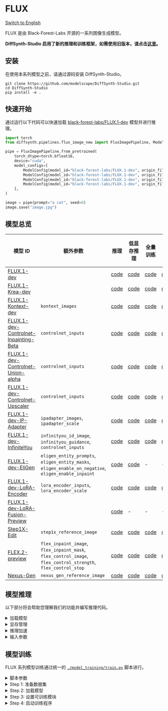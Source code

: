 # FLUX

[Switch to English](./README.md)

FLUX 是由 Black-Forest-Labs 开源的一系列图像生成模型。

**DiffSynth-Studio 启用了新的推理和训练框架，如需使用旧版本，请点击[这里](https://github.com/modelscope/DiffSynth-Studio/tree/3edf3583b1f08944cee837b94d9f84d669c2729c)。**

## 安装

在使用本系列模型之前，请通过源码安装 DiffSynth-Studio。

```shell
git clone https://github.com/modelscope/DiffSynth-Studio.git
cd DiffSynth-Studio
pip install -e .
```

## 快速开始

通过运行以下代码可以快速加载 [black-forest-labs/FLUX.1-dev](https://www.modelscope.cn/models/black-forest-labs/FLUX.1-dev) 模型并进行推理。

```python
import torch
from diffsynth.pipelines.flux_image_new import FluxImagePipeline, ModelConfig

pipe = FluxImagePipeline.from_pretrained(
    torch_dtype=torch.bfloat16,
    device="cuda",
    model_configs=[
        ModelConfig(model_id="black-forest-labs/FLUX.1-dev", origin_file_pattern="flux1-dev.safetensors"),
        ModelConfig(model_id="black-forest-labs/FLUX.1-dev", origin_file_pattern="text_encoder/model.safetensors"),
        ModelConfig(model_id="black-forest-labs/FLUX.1-dev", origin_file_pattern="text_encoder_2/"),
        ModelConfig(model_id="black-forest-labs/FLUX.1-dev", origin_file_pattern="ae.safetensors"),
    ],
)

image = pipe(prompt="a cat", seed=0)
image.save("image.jpg")
```

## 模型总览

|模型 ID|额外参数|推理|低显存推理|全量训练|全量训练后验证|LoRA 训练|LoRA 训练后验证|
|-|-|-|-|-|-|-|-|
|[FLUX.1-dev](https://www.modelscope.cn/models/black-forest-labs/FLUX.1-dev)||[code](./model_inference/FLUX.1-dev.py)|[code](./model_inference_low_vram/FLUX.1-dev.py)|[code](./model_training/full/FLUX.1-dev.sh)|[code](./model_training/validate_full/FLUX.1-dev.py)|[code](./model_training/lora/FLUX.1-dev.sh)|[code](./model_training/validate_lora/FLUX.1-dev.py)|
|[FLUX.1-Krea-dev](https://www.modelscope.cn/models/black-forest-labs/FLUX.1-Krea-dev)||[code](./model_inference/FLUX.1-Krea-dev.py)|[code](./model_inference_low_vram/FLUX.1-Krea-dev.py)|[code](./model_training/full/FLUX.1-Krea-dev.sh)|[code](./model_training/validate_full/FLUX.1-Krea-dev.py)|[code](./model_training/lora/FLUX.1-Krea-dev.sh)|[code](./model_training/validate_lora/FLUX.1-Krea-dev.py)|
|[FLUX.1-Kontext-dev](https://www.modelscope.cn/models/black-forest-labs/FLUX.1-Kontext-dev)|`kontext_images`|[code](./model_inference/FLUX.1-Kontext-dev.py)|[code](./model_inference_low_vram/FLUX.1-Kontext-dev.py)|[code](./model_training/full/FLUX.1-Kontext-dev.sh)|[code](./model_training/validate_full/FLUX.1-Kontext-dev.py)|[code](./model_training/lora/FLUX.1-Kontext-dev.sh)|[code](./model_training/validate_lora/FLUX.1-Kontext-dev.py)|
|[FLUX.1-dev-Controlnet-Inpainting-Beta](https://www.modelscope.cn/models/alimama-creative/FLUX.1-dev-Controlnet-Inpainting-Beta)|`controlnet_inputs`|[code](./model_inference/FLUX.1-dev-Controlnet-Inpainting-Beta.py)|[code](./model_inference_low_vram/FLUX.1-dev-Controlnet-Inpainting-Beta.py)|[code](./model_training/full/FLUX.1-dev-Controlnet-Inpainting-Beta.sh)|[code](./model_training/validate_full/FLUX.1-dev-Controlnet-Inpainting-Beta.py)|[code](./model_training/lora/FLUX.1-dev-Controlnet-Inpainting-Beta.sh)|[code](./model_training/validate_lora/FLUX.1-dev-Controlnet-Inpainting-Beta.py)|
|[FLUX.1-dev-Controlnet-Union-alpha](https://www.modelscope.cn/models/InstantX/FLUX.1-dev-Controlnet-Union-alpha)|`controlnet_inputs`|[code](./model_inference/FLUX.1-dev-Controlnet-Union-alpha.py)|[code](./model_inference_low_vram/FLUX.1-dev-Controlnet-Union-alpha.py)|[code](./model_training/full/FLUX.1-dev-Controlnet-Union-alpha.sh)|[code](./model_training/validate_full/FLUX.1-dev-Controlnet-Union-alpha.py)|[code](./model_training/lora/FLUX.1-dev-Controlnet-Union-alpha.sh)|[code](./model_training/validate_lora/FLUX.1-dev-Controlnet-Union-alpha.py)|
|[FLUX.1-dev-Controlnet-Upscaler](https://www.modelscope.cn/models/jasperai/Flux.1-dev-Controlnet-Upscaler)|`controlnet_inputs`|[code](./model_inference/FLUX.1-dev-Controlnet-Upscaler.py)|[code](./model_inference_low_vram/FLUX.1-dev-Controlnet-Upscaler.py)|[code](./model_training/full/FLUX.1-dev-Controlnet-Upscaler.sh)|[code](./model_training/validate_full/FLUX.1-dev-Controlnet-Upscaler.py)|[code](./model_training/lora/FLUX.1-dev-Controlnet-Upscaler.sh)|[code](./model_training/validate_lora/FLUX.1-dev-Controlnet-Upscaler.py)|
|[FLUX.1-dev-IP-Adapter](https://www.modelscope.cn/models/InstantX/FLUX.1-dev-IP-Adapter)|`ipadapter_images`, `ipadapter_scale`|[code](./model_inference/FLUX.1-dev-IP-Adapter.py)|[code](./model_inference_low_vram/FLUX.1-dev-IP-Adapter.py)|[code](./model_training/full/FLUX.1-dev-IP-Adapter.sh)|[code](./model_training/validate_full/FLUX.1-dev-IP-Adapter.py)|[code](./model_training/lora/FLUX.1-dev-IP-Adapter.sh)|[code](./model_training/validate_lora/FLUX.1-dev-IP-Adapter.py)|
|[FLUX.1-dev-InfiniteYou](https://www.modelscope.cn/models/ByteDance/InfiniteYou)|`infinityou_id_image`, `infinityou_guidance`, `controlnet_inputs`|[code](./model_inference/FLUX.1-dev-InfiniteYou.py)|[code](./model_inference_low_vram/FLUX.1-dev-InfiniteYou.py)|[code](./model_training/full/FLUX.1-dev-InfiniteYou.sh)|[code](./model_training/validate_full/FLUX.1-dev-InfiniteYou.py)|[code](./model_training/lora/FLUX.1-dev-InfiniteYou.sh)|[code](./model_training/validate_lora/FLUX.1-dev-InfiniteYou.py)|
|[FLUX.1-dev-EliGen](https://www.modelscope.cn/models/DiffSynth-Studio/Eligen)|`eligen_entity_prompts`, `eligen_entity_masks`, `eligen_enable_on_negative`, `eligen_enable_inpaint`|[code](./model_inference/FLUX.1-dev-EliGen.py)|[code](./model_inference_low_vram/FLUX.1-dev-EliGen.py)|-|-|[code](./model_training/lora/FLUX.1-dev-EliGen.sh)|[code](./model_training/validate_lora/FLUX.1-dev-EliGen.py)|
|[FLUX.1-dev-LoRA-Encoder](https://www.modelscope.cn/models/DiffSynth-Studio/LoRA-Encoder-FLUX.1-Dev)|`lora_encoder_inputs`, `lora_encoder_scale`|[code](./model_inference/FLUX.1-dev-LoRA-Encoder.py)|[code](./model_inference_low_vram/FLUX.1-dev-LoRA-Encoder.py)|[code](./model_training/full/FLUX.1-dev-LoRA-Encoder.sh)|[code](./model_training/validate_full/FLUX.1-dev-LoRA-Encoder.py)|-|-|
|[FLUX.1-dev-LoRA-Fusion-Preview](https://modelscope.cn/models/DiffSynth-Studio/LoRAFusion-preview-FLUX.1-dev)||[code](./model_inference/FLUX.1-dev-LoRA-Fusion.py)|-|-|-|-|-|
|[Step1X-Edit](https://www.modelscope.cn/models/stepfun-ai/Step1X-Edit)|`step1x_reference_image`|[code](./model_inference/Step1X-Edit.py)|[code](./model_inference_low_vram/Step1X-Edit.py)|[code](./model_training/full/Step1X-Edit.sh)|[code](./model_training/validate_full/Step1X-Edit.py)|[code](./model_training/lora/Step1X-Edit.sh)|[code](./model_training/validate_lora/Step1X-Edit.py)|
|[FLEX.2-preview](https://www.modelscope.cn/models/ostris/Flex.2-preview)|`flex_inpaint_image`, `flex_inpaint_mask`, `flex_control_image`, `flex_control_strength`, `flex_control_stop`|[code](./model_inference/FLEX.2-preview.py)|[code](./model_inference_low_vram/FLEX.2-preview.py)|[code](./model_training/full/FLEX.2-preview.sh)|[code](./model_training/validate_full/FLEX.2-preview.py)|[code](./model_training/lora/FLEX.2-preview.sh)|[code](./model_training/validate_lora/FLEX.2-preview.py)|
|[Nexus-Gen](https://www.modelscope.cn/models/DiffSynth-Studio/Nexus-GenV2)|`nexus_gen_reference_image`|[code](./model_inference/Nexus-Gen-Editing.py)|[code](./model_inference_low_vram/Nexus-Gen-Editing.py)|[code](./model_training/full/Nexus-Gen.sh)|[code](./model_training/validate_full/Nexus-Gen.py)|[code](./model_training/lora/Nexus-Gen.sh)|[code](./model_training/validate_lora/Nexus-Gen.py)|

## 模型推理

以下部分将会帮助您理解我们的功能并编写推理代码。

<details>

<summary>加载模型</summary>

模型通过 `from_pretrained` 加载：

```python
import torch
from diffsynth.pipelines.flux_image_new import FluxImagePipeline, ModelConfig

pipe = FluxImagePipeline.from_pretrained(
    torch_dtype=torch.bfloat16,
    device="cuda",
    model_configs=[
        ModelConfig(model_id="black-forest-labs/FLUX.1-dev", origin_file_pattern="flux1-dev.safetensors"),
        ModelConfig(model_id="black-forest-labs/FLUX.1-dev", origin_file_pattern="text_encoder/model.safetensors"),
        ModelConfig(model_id="black-forest-labs/FLUX.1-dev", origin_file_pattern="text_encoder_2/"),
        ModelConfig(model_id="black-forest-labs/FLUX.1-dev", origin_file_pattern="ae.safetensors"),
    ],
)
```

其中 `torch_dtype` 和 `device` 是计算精度和计算设备。`model_configs` 可通过多种方式配置模型路径：

* 从[魔搭社区](https://modelscope.cn/)下载模型并加载。此时需要填写 `model_id` 和 `origin_file_pattern`，例如

```python
ModelConfig(model_id="black-forest-labs/FLUX.1-dev", origin_file_pattern="flux1-dev.safetensors")
```

* 从本地文件路径加载模型。此时需要填写 `path`，例如

```python
ModelConfig(path="models/black-forest-labs/FLUX.1-dev/flux1-dev.safetensors")
```

对于从多个文件加载的单一模型，使用列表即可，例如

```python
ModelConfig(path=[
    "models/xxx/diffusion_pytorch_model-00001-of-00003.safetensors",
    "models/xxx/diffusion_pytorch_model-00002-of-00003.safetensors",
    "models/xxx/diffusion_pytorch_model-00003-of-00003.safetensors",
])
```

`ModelConfig` 还提供了额外的参数用于控制模型加载时的行为：

* `local_model_path`: 用于保存下载模型的路径，默认值为 `"./models"`。
* `skip_download`: 是否跳过下载，默认值为 `False`。当您的网络无法访问[魔搭社区](https://modelscope.cn/)时，请手动下载必要的文件，并将其设置为 `True`。

</details>


<details>

<summary>显存管理</summary>

DiffSynth-Studio 为 FLUX 模型提供了细粒度的显存管理，让模型能够在低显存设备上进行推理，可通过以下代码开启 offload 功能，在显存有限的设备上将部分模块 offload 到内存中。

```python
pipe = FluxImagePipeline.from_pretrained(
    torch_dtype=torch.bfloat16,
    device="cuda",
    model_configs=[
        ModelConfig(model_id="black-forest-labs/FLUX.1-dev", origin_file_pattern="flux1-dev.safetensors", offload_device="cpu"),
        ModelConfig(model_id="black-forest-labs/FLUX.1-dev", origin_file_pattern="text_encoder/model.safetensors", offload_device="cpu"),
        ModelConfig(model_id="black-forest-labs/FLUX.1-dev", origin_file_pattern="text_encoder_2/", offload_device="cpu"),
        ModelConfig(model_id="black-forest-labs/FLUX.1-dev", origin_file_pattern="ae.safetensors", offload_device="cpu"),
    ],
)
pipe.enable_vram_management()
```

FP8 量化功能也是支持的：

```python
pipe = FluxImagePipeline.from_pretrained(
    torch_dtype=torch.bfloat16,
    device="cuda",
    model_configs=[
        ModelConfig(model_id="black-forest-labs/FLUX.1-dev", origin_file_pattern="flux1-dev.safetensors", offload_dtype=torch.float8_e4m3fn),
        ModelConfig(model_id="black-forest-labs/FLUX.1-dev", origin_file_pattern="text_encoder/model.safetensors", offload_dtype=torch.float8_e4m3fn),
        ModelConfig(model_id="black-forest-labs/FLUX.1-dev", origin_file_pattern="text_encoder_2/", offload_dtype=torch.float8_e4m3fn),
        ModelConfig(model_id="black-forest-labs/FLUX.1-dev", origin_file_pattern="ae.safetensors", offload_dtype=torch.float8_e4m3fn),
    ],
)
pipe.enable_vram_management()
```

FP8 量化和 offload 可同时开启：

```python
pipe = FluxImagePipeline.from_pretrained(
    torch_dtype=torch.bfloat16,
    device="cuda",
    model_configs=[
        ModelConfig(model_id="black-forest-labs/FLUX.1-dev", origin_file_pattern="flux1-dev.safetensors", offload_device="cpu", offload_dtype=torch.float8_e4m3fn),
        ModelConfig(model_id="black-forest-labs/FLUX.1-dev", origin_file_pattern="text_encoder/model.safetensors", offload_device="cpu", offload_dtype=torch.float8_e4m3fn),
        ModelConfig(model_id="black-forest-labs/FLUX.1-dev", origin_file_pattern="text_encoder_2/", offload_device="cpu", offload_dtype=torch.float8_e4m3fn),
        ModelConfig(model_id="black-forest-labs/FLUX.1-dev", origin_file_pattern="ae.safetensors", offload_device="cpu", offload_dtype=torch.float8_e4m3fn),
    ],
)
pipe.enable_vram_management()
```

开启显存管理后，框架会自动根据设备上的剩余显存确定显存管理策略。对于大多数 FLUX 系列模型，最低 8GB 显存即可进行推理。`enable_vram_management` 函数提供了以下参数，用于手动控制显存管理策略：

* `vram_limit`: 显存占用量限制（GB），默认占用设备上的剩余显存。注意这不是一个绝对限制，当设置的显存不足以支持模型进行推理，但实际可用显存足够时，将会以最小化显存占用的形式进行推理。将其设置为0时，将会实现理论最小显存占用。
* `vram_buffer`: 显存缓冲区大小（GB），默认为 0.5GB。由于部分较大的神经网络层在 onload 阶段会不可控地占用更多显存，因此一个显存缓冲区是必要的，理论上的最优值为模型中最大的层所占的显存。
* `num_persistent_param_in_dit`: DiT 模型中常驻显存的参数数量（个），默认为无限制。我们将会在未来删除这个参数，请不要依赖这个参数。

</details>


<details>

<summary>推理加速</summary>

* TeaCache：加速技术 [TeaCache](https://github.com/ali-vilab/TeaCache)，请参考[示例代码](./acceleration/teacache.py)。

</details>

<details>

<summary>输入参数</summary>

Pipeline 在推理阶段能够接收以下输入参数：

* `prompt`: 提示词，描述画面中出现的内容。
* `negative_prompt`: 负向提示词，描述画面中不应该出现的内容，默认值为 `""`。
* `cfg_scale`: Classifier-free guidance 的参数，默认值为 1，当设置为大于1的数值时生效。
* `embedded_guidance`: FLUX-dev 的内嵌引导参数，默认值为 3.5。
* `t5_sequence_length`: T5 模型的文本向量序列长度，默认值为 512。
* `input_image`: 输入图像，用于图生图，该参数与 `denoising_strength` 配合使用。
* `denoising_strength`: 去噪强度，范围是 0～1，默认值为 1，当数值接近 0 时，生成图像与输入图像相似；当数值接近 1 时，生成图像与输入图像相差更大。在不输入 `input_image` 参数时，请不要将其设置为非 1 的数值。
* `height`: 图像高度，需保证高度为 16 的倍数。
* `width`: 图像宽度，需保证宽度为 16 的倍数。
* `seed`: 随机种子。默认为 `None`，即完全随机。
* `rand_device`: 生成随机高斯噪声矩阵的计算设备，默认为 `"cpu"`。当设置为 `cuda` 时，在不同 GPU 上会导致不同的生成结果。
* `sigma_shift`: Rectified Flow 理论中的参数，默认为 3。数值越大，模型在去噪的开始阶段停留的步骤数越多，可适当调大这个参数来提高画面质量，但会因生成过程与训练过程不一致导致生成的图像内容与训练数据存在差异。
* `num_inference_steps`: 推理次数，默认值为 30。
* `kontext_images`: Kontext 模型的输入图像。
* `controlnet_inputs`: ControlNet 模型的输入。
* `ipadapter_images`: IP-Adapter 模型的输入图像。
* `ipadapter_scale`: IP-Adapter 模型的控制强度。
* `eligen_entity_prompts`: EliGen 模型的图像局部提示词。
* `eligen_entity_masks`: EliGen 模型的局部提示词控制区域，与 `eligen_entity_prompts` 一一对应。
* `eligen_enable_on_negative`: 是否在负向提示词一侧启用 EliGen，仅在 `cfg_scale > 1` 时生效。
* `eligen_enable_inpaint`: 是否启用 EliGen 局部重绘。
* `infinityou_id_image`: InfiniteYou 模型的人脸图像。
* `infinityou_guidance`: InfiniteYou 模型的控制强度。
* `flex_inpaint_image`: FLEX 模型用于局部重绘的图像。
* `flex_inpaint_mask`: FLEX 模型用于局部重绘的区域。
* `flex_control_image`: FLEX 模型用于结构控制的图像。
* `flex_control_strength`: FLEX 模型用于结构控制的强度。
* `flex_control_stop`: FLEX 模型结构控制的结束点，1表示全程启用，0.5表示在前半段启用，0表示不启用。
* `step1x_reference_image`: Step1x-Edit 模型用于图像编辑的输入图像。
* `lora_encoder_inputs`: LoRA 编码器的输入，格式为 ModelConfig 或本地路径。
* `lora_encoder_scale`: LoRA 编码器的激活强度，默认值为1，数值越小，LoRA 激活越弱。
* `tea_cache_l1_thresh`: TeaCache 的阈值，数值越大，速度越快，画面质量越差。请注意，开启 TeaCache 后推理速度并非均匀，因此进度条上显示的剩余时间将会变得不准确。
* `tiled`: 是否启用 VAE 分块推理，默认为 `False`。设置为 `True` 时可显著减少 VAE 编解码阶段的显存占用，会产生少许误差，以及少量推理时间延长。
* `tile_size`: VAE 编解码阶段的分块大小，默认为 128，仅在 `tiled=True` 时生效。
* `tile_stride`: VAE 编解码阶段的分块步长，默认为 64，仅在 `tiled=True` 时生效，需保证其数值小于或等于 `tile_size`。
* `progress_bar_cmd`: 进度条，默认为 `tqdm.tqdm`。可通过设置为 `lambda x:x` 来屏蔽进度条。

</details>


## 模型训练

FLUX 系列模型训练通过统一的 [`./model_training/train.py`](./model_training/train.py) 脚本进行。

<details>

<summary>脚本参数</summary>

脚本包含以下参数：

* 数据集
  * `--dataset_base_path`: 数据集的根路径。
  * `--dataset_metadata_path`: 数据集的元数据文件路径。
  * `--max_pixels`: 最大像素面积，默认为 1024*1024，当启用动态分辨率时，任何分辨率大于这个数值的图片都会被缩小。
  * `--height`: 图像或视频的高度。将 `height` 和 `width` 留空以启用动态分辨率。
  * `--width`: 图像或视频的宽度。将 `height` 和 `width` 留空以启用动态分辨率。
  * `--data_file_keys`: 元数据中的数据文件键。用逗号分隔。
  * `--dataset_repeat`: 每个 epoch 中数据集重复的次数。
  * `--dataset_num_workers`: 每个 Dataloder 的进程数量。
* 模型
  * `--model_paths`: 要加载的模型路径。JSON 格式。
  * `--model_id_with_origin_paths`: 带原始路径的模型 ID，例如 black-forest-labs/FLUX.1-dev:flux1-dev.safetensors。用逗号分隔。
* 训练
  * `--learning_rate`: 学习率。
  * `--num_epochs`: 轮数（Epoch）。
  * `--output_path`: 保存路径。
  * `--remove_prefix_in_ckpt`: 在 ckpt 中移除前缀。
  * `--save_steps`: 保存模型的间隔 step 数量，如果设置为 None ，则每个 epoch 保存一次
  * `--find_unused_parameters`: DDP 训练中是否存在未使用的参数
* 可训练模块
  * `--trainable_models`: 可训练的模型，例如 dit、vae、text_encoder。
  * `--lora_base_model`: LoRA 添加到哪个模型上。
  * `--lora_target_modules`: LoRA 添加到哪一层上。
  * `--lora_rank`: LoRA 的秩（Rank）。
* 额外模型输入
  * `--extra_inputs`: 额外的模型输入，以逗号分隔。
* 显存管理
  * `--use_gradient_checkpointing`: 是否启用 gradient checkpointing。
  * `--use_gradient_checkpointing_offload`: 是否将 gradient checkpointing 卸载到内存中。
  * `--gradient_accumulation_steps`: 梯度累积步数。
* 其他
  * `--align_to_opensource_format`: 是否将 FLUX DiT LoRA 的格式与开源版本对齐，仅对 LoRA 训练生效。


此外，训练框架基于 [`accelerate`](https://huggingface.co/docs/accelerate/index) 构建，在开始训练前运行 `accelerate config` 可配置 GPU 的相关参数。对于部分模型训练（例如模型的全量训练）脚本，我们提供了建议的 `accelerate` 配置文件，可在对应的训练脚本中查看。

</details>


<details>

<summary>Step 1: 准备数据集</summary>

数据集包含一系列文件，我们建议您这样组织数据集文件：

```
data/example_image_dataset/
├── metadata.csv
├── image1.jpg
└── image2.jpg
```

其中 `image1.jpg`、`image2.jpg` 为训练用图像数据，`metadata.csv` 为元数据列表，例如

```
image,prompt
image1.jpg,"a cat is sleeping"
image2.jpg,"a dog is running"
```

我们构建了一个样例图像数据集，以方便您进行测试，通过以下命令可以下载这个数据集：

```shell
modelscope download --dataset DiffSynth-Studio/example_image_dataset --local_dir ./data/example_image_dataset
```

数据集支持多种图片格式，`"jpg", "jpeg", "png", "webp"`。

图片的尺寸可通过脚本参数 `--height`、`--width` 控制。当 `--height` 和 `--width` 为空时将会开启动态分辨率，按照数据集中每个图像的实际宽高训练。

**我们强烈建议使用固定分辨率训练，因为在多卡训练中存在负载均衡问题。**

当模型需要额外输入时，例如具备控制能力的模型 [`black-forest-labs/FLUX.1-Kontext-dev`](https://modelscope.cn/models/black-forest-labs/FLUX.1-Kontext-dev) 所需的 `kontext_images`，请在数据集中补充相应的列，例如：

```
image,prompt,kontext_images
image1.jpg,"a cat is sleeping",image1_reference.jpg
```

额外输入若包含图像文件，则需要在 `--data_file_keys` 参数中指定要解析的列名。可根据额外输入增加相应的列名，例如 `--data_file_keys "image,kontext_images"`，同时启用 `--extra_inputs "kontext_images"`。

</details>


<details>

<summary>Step 2: 加载模型</summary>

类似于推理时的模型加载逻辑，可直接通过模型 ID 配置要加载的模型。例如，推理时我们通过以下设置加载模型

```python
model_configs=[
    ModelConfig(model_id="black-forest-labs/FLUX.1-dev", origin_file_pattern="flux1-dev.safetensors"),
    ModelConfig(model_id="black-forest-labs/FLUX.1-dev", origin_file_pattern="text_encoder/model.safetensors"),
    ModelConfig(model_id="black-forest-labs/FLUX.1-dev", origin_file_pattern="text_encoder_2/"),
    ModelConfig(model_id="black-forest-labs/FLUX.1-dev", origin_file_pattern="ae.safetensors"),
]
```

那么在训练时，填入以下参数即可加载对应的模型。

```shell
--model_id_with_origin_paths "black-forest-labs/FLUX.1-dev:flux1-dev.safetensors,black-forest-labs/FLUX.1-dev:text_encoder/model.safetensors,black-forest-labs/FLUX.1-dev:text_encoder_2/,black-forest-labs/FLUX.1-dev:ae.safetensors"
```

如果您希望从本地文件加载模型，例如推理时

```python
model_configs=[
    ModelConfig(path="models/black-forest-labs/FLUX.1-dev/flux1-dev.safetensors"),
    ModelConfig(path="models/black-forest-labs/FLUX.1-dev/text_encoder/model.safetensors"),
    ModelConfig(path="models/black-forest-labs/FLUX.1-dev/text_encoder_2/"),
    ModelConfig(path="models/black-forest-labs/FLUX.1-dev/ae.safetensors"),
]
```

那么训练时需设置为

```shell
--model_paths '[
    "models/black-forest-labs/FLUX.1-dev/flux1-dev.safetensors",
    "models/black-forest-labs/FLUX.1-dev/text_encoder/model.safetensors",
    "models/black-forest-labs/FLUX.1-dev/text_encoder_2/",
    "models/black-forest-labs/FLUX.1-dev/ae.safetensors"
]' \
```

</details>


<details>

<summary>Step 3: 设置可训练模块</summary>

训练框架支持训练基础模型，或 LoRA 模型。以下是几个例子：

* 全量训练 DiT 部分：`--trainable_models dit`
* 训练 DiT 部分的 LoRA 模型：`--lora_base_model dit --lora_target_modules "a_to_qkv,b_to_qkv,ff_a.0,ff_a.2,ff_b.0,ff_b.2,a_to_out,b_to_out,proj_out,norm.linear,norm1_a.linear,norm1_b.linear,to_qkv_mlp" --lora_rank 32`

此外，由于训练脚本中加载了多个模块（text encoder、dit、vae），保存模型文件时需要移除前缀，例如在全量训练 DiT 部分或者训练 DiT 部分的 LoRA 模型时，请设置 `--remove_prefix_in_ckpt pipe.dit.`

</details>


<details>

<summary>Step 4: 启动训练程序</summary>

我们为每一个模型编写了训练命令，请参考本文档开头的表格。

</details>
